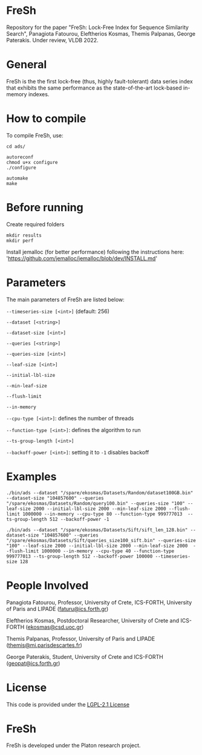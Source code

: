 # FreSh

Repository for the paper "FreSh: Lock-Free Index for Sequence Similarity Search", Panagiota Fatourou, Eleftherios Kosmas, Themis Palpanas, George Paterakis. Under review, VLDB 2022.

# General

FreSh is the the first lock-free (thus, highly fault-tolerant) data series index that exhibits the same performance as the state-of-the-art lock-based in-memory indexes.

# How to compile

To compile FreSh, use:

```
cd ads/

autoreconf
chmod u+x configure
./configure

automake
make
```


# Before running

Create required folders

```
mkdir results
mkdir perf
```

Install jemalloc (for better performance) following the instructions here: 'https://github.com/jemalloc/jemalloc/blob/dev/INSTALL.md'

# Parameters

The main parameters of FreSh are listed below:

`--timeseries-size [<int>]` (default: 256)

`--dataset [<string>]`

`--dataset-size [<int>]`       

`--queries [<string>]`

`--queries-size [<int>]`

`--leaf-size [<int>]`

`--initial-lbl-size`

`--min-leaf-size`

`--flush-limit`

`--in-memory`

`--cpu-type [<int>]`: defines the number of threads

`--function-type [<int>]`: defines the algorithm to run

`--ts-group-length [<int>]`

`--backoff-power [<int>]`: setting it to `-1` disables backoff

# Examples

```
./bin/ads --dataset "/spare/ekosmas/Datasets/Random/dataset100GB.bin" --dataset-size "104857600" --queries "/spare/ekosmas/Datasets/Random/query100.bin" --queries-size "100" --leaf-size 2000 --initial-lbl-size 2000 --min-leaf-size 2000 --flush-limit 1000000 --in-memory --cpu-type 80 --function-type 999777013  --ts-group-length 512 --backoff-power -1

./bin/ads --dataset "/spare/ekosmas/Datasets/Sift/sift_len_128.bin" --dataset-size "104857600" --queries "/spare/ekosmas/Datasets/Sift/queries_size100_sift.bin" --queries-size "100" --leaf-size 2000 --initial-lbl-size 2000 --min-leaf-size 2000  --flush-limit 1000000 --in-memory --cpu-type 40 --function-type 999777013 --ts-group-length 512 --backoff-power 100000 --timeseries-size 128
```

# People Involved

Panagiota Fatourou, Professor, University of Crete, ICS-FORTH, University of Paris and LIPADE (faturu@ics.forth.gr)

Eleftherios Kosmas, Postdoctoral Researcher, University of Crete and ICS-FORTH (ekosmas@csd.uoc.gr)

Themis Palpanas, Professor, University of Paris and LIPADE (themis@mi.parisdescartes.fr)

George Paterakis, Student, University of Crete and ICS-FORTH (geopat@ics.forth.gr)

# License

This code is provided under the [LGPL-2.1 License](https://github.com/PLATON-MARIE-CURIE-PROJECT/FreSh/blob/main/LICENSE)

# FreSh

FreSh is developed under the Platon research project.
